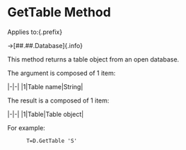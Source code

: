 # GetTable Method

Applies to:{.prefix}

→[##.##.Database]{.info}

This method returns a table object from an open database.

The argument is composed of 1 item:

|-|-|
|1|Table name|String|

The result is a composed of 1 item:

|-|-|
|1|Table|Table object|

For example:

~~~
      T=D.GetTable 'S'
~~~

